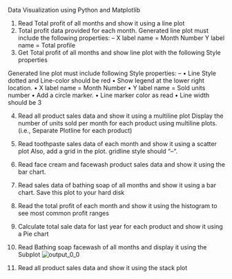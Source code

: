 Data Visualization using Python and Matplotlib 
1.	Read Total profit of all months and show it using a line plot
2.	Total profit data provided for each month. Generated line plot must include the following properties: –
X label name = Month Number
Y label name = Total profile
3.	Get Total profit of all months and show line plot with the following Style properties

   Generated line plot must include following Style properties: –
  •	Line Style dotted and Line-color should be red
  •	Show legend at the lower right location.
  •	X label name = Month Number
  •	Y label name = Sold units number
  •	Add a circle marker.
  •	Line marker color as read
  •	Line width should be 3
 
4.	Read all product sales data and show it  using a multiline plot
   Display the number of units sold per month for each product using multiline plots. (i.e., Separate Plotline for each product)

 
5.	Read toothpaste sales data of each month and show it using a scatter plot
   Also, add a grid in the plot. gridline style should “–“.

6.	Read face cream and facewash product sales data and show it using the bar chart.

7.	Read sales data of bathing soap of all months and show it using a bar chart. Save this plot to your hard disk
 
8.	Read the total profit of each month and show it using the histogram to see most common profit ranges

9.	Calculate total sale data for last year for each product and show it using a Pie chart


10.	Read Bathing soap facewash of all months and display it using the Subplot
![output_0_0](https://user-images.githubusercontent.com/107675917/195069387-21bfb868-b008-47de-b3ad-a4771d2a676a.png)


11.	Read all product sales data and show it using the stack plot


 



